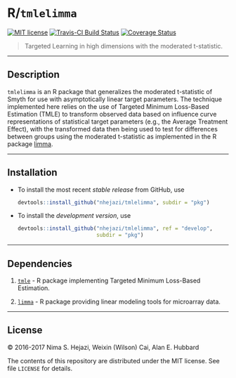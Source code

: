 # R/`tmlelimma`

[![MIT
license](http://img.shields.io/badge/license-MIT-brightgreen.svg)](http://opensource.org/licenses/MIT)
[![Travis-CI Build
Status](https://travis-ci.org/nhejazi/tmlelimma.svg)](https://travis-ci.org/nhejazi/tmlelimma)
[![Coverage
Status](https://coveralls.io/repos/github/nhejazi/limmatmle/badge.svg?branch=master)](https://coveralls.io/github/nhejazi/tmlelimma?branch=master)

> Targeted Learning in high dimensions with the moderated t-statistic.

---

## Description

`tmlelimma` is an R package that generalizes the moderated t-statistic of Smyth
for use with asymptotically linear target parameters. The technique implemented
here relies on the use of Targeted Minimum Loss-Based Estimation (TMLE) to
transform observed data based on influence curve representations of statistical
target parameters (e.g., the Average Treatment Effect), with the transformed
data then being used to test for differences between groups using the moderated
t-statistic as implemented in the R package
[limma](https://bioconductor.org/packages/release/bioc/html/limma.html).

---

## Installation

- To install the most recent _stable release_ from GitHub, use
    ```r
    devtools::install_github("nhejazi/tmlelimma", subdir = "pkg")
    ```

- To install the _development version_, use
    ```r
    devtools::install_github("nhejazi/tmlelimma", ref = "develop",
                             subdir = "pkg")
    ```

---

## Dependencies

1. [`tmle`](https://cran.r-project.org/web/packages/tmle/index.html) - R
    package implementing Targeted Minimum Loss-Based Estimation.

2. [`limma`](https://bioconductor.org/packages/release/bioc/html/limma.html) -
    R package providing linear modeling tools for microarray data.

---

## License

&copy; 2016-2017 Nima S. Hejazi, Weixin (Wilson) Cai, Alan E. Hubbard

The contents of this repository are distributed under the MIT license. See file
`LICENSE` for details.
